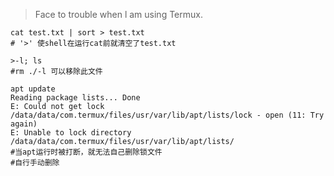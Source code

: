 
>Face to trouble when l am using Termux.

```shell
cat test.txt | sort > test.txt
# '>' 使shell在运行cat前就清空了test.txt
```

```shell
>-l; ls
#rm ./-l 可以移除此文件
```

```
apt update
Reading package lists... Done
E: Could not get lock /data/data/com.termux/files/usr/var/lib/apt/lists/lock - open (11: Try again)
E: Unable to lock directory /data/data/com.termux/files/usr/var/lib/apt/lists/
#当apt运行时被打断，就无法自己删除锁文件
#自行手动删除
```
